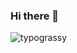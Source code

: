 ### Hi there 👋

<!--
**BKLockly/BKLockly** is a ✨ _special_ ✨ repository because its `README.md` (this file) appears on your GitHub profile.

Here are some ideas to get you started:

- 🔭 I’m currently working on ...
- 🌱 I’m currently learning ...
- 👯 I’m looking to collaborate on ...
- 🤔 I’m looking for help with ...
- 💬 Ask me about ...
- 📫 How to reach me: ...
- 😄 Pronouns: ...
- ⚡ Fun fact: ...
-->

<div>
<img alt="typograssy" src="https://typograssy.deno.dev/api?text=%20BKLockly%20&l0=27282b&l1=88dafd&l2=3bdbde&l3=13b3ff&l4=1b5798&bg=0d1117&speed=179">
</div>
